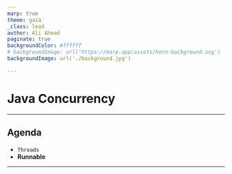 ```yaml
---
marp: true
theme: gaia
_class: lead
author: Ali Ahmad
paginate: true
backgroundColor: #ffffff
# backgroundImage: url('https://marp.app/assets/hero-background.svg')
backgroundImage: url('./background.jpg')

---
```


# **Java Concurrency**

---

## **Agenda**

* `Threads`
* **Runnable**

---
```java

```